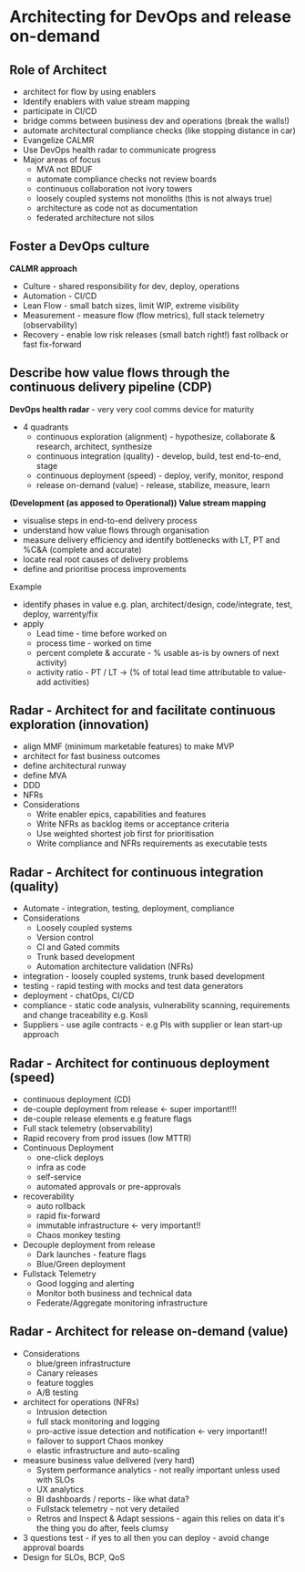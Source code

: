 # Architecting for DevOps and release on-demand

## Role of Architect
* architect for flow by using enablers
* Identify enablers with value stream mapping
* participate in CI/CD
* bridge comms between business dev and operations (break the walls!)
* automate architectural compliance checks (like stopping distance in car)
* Evangelize CALMR
* Use DevOps health radar to communicate progress
* Major areas of focus
  * MVA not BDUF
  * automate compliance checks not review boards
  * continuous collaboration not ivory towers
  * loosely coupled systems not monoliths (this is not always true)
  * architecture as code not as documentation
  * federated architecture not silos

## Foster a DevOps culture
**CALMR approach**
* Culture - shared responsibility for dev, deploy, operations
* Automation - CI/CD
* Lean Flow - small batch sizes, limit WIP, extreme visibility
* Measurement - measure flow (flow metrics), full stack telemetry (observability)
* Recovery - enable low risk releases (small batch right!) fast rollback or fast fix-forward

## Describe how value flows through the continuous delivery pipeline (CDP)
**DevOps health radar** - very very cool comms device for maturity
* 4 quadrants
  * continuous exploration (alignment) - hypothesize, collaborate & research, architect, synthesize
  * continuous integration (quality) - develop, build, test end-to-end, stage
  * continuous deployment (speed) - deploy, verify, monitor, respond
  * release on-demand (value) - release, stabilize, measure, learn

**(Development (as apposed to Operational)) Value stream mapping**
* visualise steps in end-to-end delivery process
* understand how value flows through organisation
* measure delivery efficiency and identify bottlenecks with LT, PT and %C&A (complete and accurate)
* locate real root causes of delivery problems
* define and prioritise process improvements

Example
* identify phases in value e.g. plan, architect/design, code/integrate, test, deploy, warrenty/fix
* apply
  * Lead time - time before worked on
  * process time - worked on time
  * percent complete & accurate - % usable as-is by owners of next activity)
  * activity ratio - PT / LT -> (% of total lead time attributable to value-add activities)

## Radar - Architect for and facilitate continuous exploration (innovation)
* align MMF (minimum marketable features) to make MVP
* architect for fast business outcomes
* define architectural runway
* define MVA
* DDD
* NFRs
* Considerations
  * Write enabler epics, capabilities and features
  * Write NFRs as backlog items or acceptance criteria
  * Use weighted shortest job first for prioritisation
  * Write compliance and NFRs requirements as executable tests

## Radar - Architect for continuous integration (quality)
* Automate - integration, testing, deployment, compliance
* Considerations
  * Loosely coupled systems
  * Version control
  * CI and Gated commits
  * Trunk based development
  * Automation architecture validation (NFRs)
* integration - loosely coupled systems, trunk based development
* testing - rapid testing with mocks and test data generators
* deployment - chatOps, CI/CD
* compliance - static code analysis, vulnerability scanning, requirements and change traceability e.g. Kosli
* Suppliers - use agile contracts - e.g PIs with supplier or lean start-up approach

## Radar - Architect for continuous deployment (speed)
* continuous deployment (CD)
* de-couple deployment from release <- super important!!!
* de-couple release elements e.g feature flags
* Full stack telemetry (observability)
* Rapid recovery from prod issues (low MTTR)
* Continuous Deployment
  * one-click deploys
  * infra as code
  * self-service
  * automated approvals or pre-approvals
* recoverability
  * auto rollback
  * rapid fix-forward
  * immutable infrastructure <- very important!!
  * Chaos monkey testing
* Decouple deployment from release
  * Dark launches - feature flags
  * Blue/Green deployment
* Fullstack Telemetry
  * Good logging and alerting
  * Monitor both business and technical data
  * Federate/Aggregate monitoring infrastructure

## Radar - Architect for release on-demand (value)
* Considerations
  * blue/green infrastructure
  * Canary releases
  * feature toggles
  * A/B testing
* architect for operations (NFRs)
  * Intrusion detection
  * full stack monitoring and logging
  * pro-active issue detection and notification <- very important!!
  * failover to support Chaos monkey
  * elastic infrastructure and auto-scaling
* measure business value delivered (very hard)
  * System performance analytics - not really important unless used with SLOs
  * UX analytics
  * BI dashboards / reports - like what data?
  * Fullstack telemetry - not very detailed
  * Retros and Inspect & Adapt sessions - again this relies on data it's the thing you do after, feels clumsy  
* 3 questions test - if yes to all then you can deploy - avoid change approval boards
* Design for SLOs, BCP, QoS
